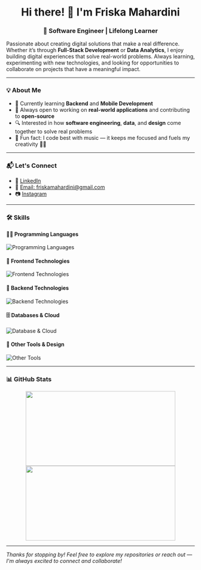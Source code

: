 <h1 align="center">Hi there! 👋 I'm Friska Mahardini</h1>
<h3 align="center">🚀 Software Engineer | Lifelong Learner</h3>

Passionate about creating digital solutions that make a real difference. Whether it’s through **Full-Stack Development** or **Data Analytics**, I enjoy building digital experiences that solve real-world problems. Always learning, experimenting with new technologies, and looking for opportunities to collaborate on projects that have a meaningful impact.

---

### 💡 About Me

- 🌱 Currently learning **Backend** and **Mobile Development**
- 🤝 Always open to working on **real-world applications** and contributing to **open-source**
- 🔍 Interested in how **software engineering**, **data**, and **design** come together to solve real problems
- 🎵 Fun fact: I code best with music — it keeps me focused and fuels my creativity 🖤💗

---

### 📬 Let's Connect

- 💼 [LinkedIn](https://www.linkedin.com/in/friska-adisti-mahardini/)
- 📧 [Email: friskamahardini@gmail.com](mailto:friskamahardini@gmail.com)
- 📷 [Instagram](https://instagram.com/friskaaam)

---

### 🛠️ Skills

#### 👩‍💻 Programming Languages
![Programming Languages](https://skillicons.dev/icons?i=js,ts,php,c,dart,py)

#### 🎨 Frontend Technologies
![Frontend Technologies](https://skillicons.dev/icons?i=html,css,tailwind,bootstrap,react,nextjs,jquery)

#### 🔧 Backend Technologies
![Backend Technologies](https://skillicons.dev/icons?i=nodejs,express,laravel)

#### 🗄️ Databases & Cloud
![Database & Cloud](https://skillicons.dev/icons?i=mysql,postgres,gcp,firebase,supabase)

#### 🧰 Other Tools & Design
![Other Tools](https://skillicons.dev/icons?i=git,github,vercel,postman,figma,illustrator,ps)

---

### 📊 GitHub Stats

<p align="center">
  <img height="200" width="400" src="https://github-readme-stats-eight-theta.vercel.app/api?username=friskaam&show_icons=true&theme=algolia&include_all_commits=true&count_private=true"/>
  <img height="200" width="400" src="https://github-readme-stats-eight-theta.vercel.app/api/top-langs/?username=friskaam&layout=compact&langs_count=8&theme=algolia"/>
</p>

---

_Thanks for stopping by! Feel free to explore my repositories or reach out —I'm always excited to connect and collaborate!_

<!--
- 🔭 I’m currently working on ...
- 🌱 I’m currently learning ...
- 👯 I’m looking to collaborate on ...
- 🤔 I’m looking for help with ...
- 💬 Ask me about ...
- 📫 How to reach me: ...
- 😄 Pronouns: ...
- ⚡ Fun fact: ...
-->
